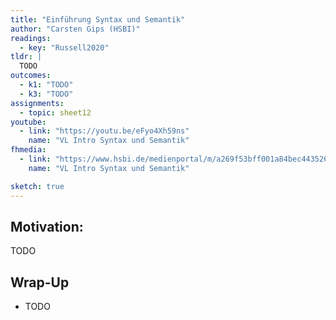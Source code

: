 ```yaml
---
title: "Einführung Syntax und Semantik"
author: "Carsten Gips (HSBI)"
readings:
  - key: "Russell2020"
tldr: |
  TODO
outcomes:
  - k1: "TODO"
  - k3: "TODO"
assignments:
  - topic: sheet12
youtube:
  - link: "https://youtu.be/eFyo4Xh59ns"
    name: "VL Intro Syntax und Semantik"
fhmedia:
  - link: "https://www.hsbi.de/medienportal/m/a269f53bff001a84bec4435261543b846ccca4290f211cf1634f9007d1285513c8bae4f89a0225a489e1ffda6cac455e264e022c35f46e8ffe80b4ddcd86d137"
    name: "VL Intro Syntax und Semantik"

sketch: true
---
```



## Motivation:

TODO


## Wrap-Up

*   TODO
